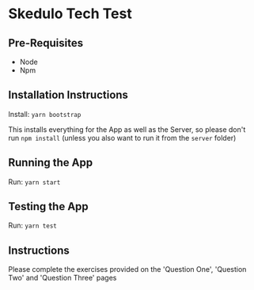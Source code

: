 # Skedulo Tech Test

## Pre-Requisites

- Node
- Npm

## Installation Instructions
Install:
    ```yarn bootstrap```

This installs everything for the App as well as the Server, so please don't run ```npm install``` (unless you also want to run it from the `server` folder)

## Running the App
Run:
    ```yarn start```

## Testing the App
Run:
    ```yarn test```


## Instructions

Please complete the exercises provided on the 'Question One', 'Question Two' and 'Question Three' pages

